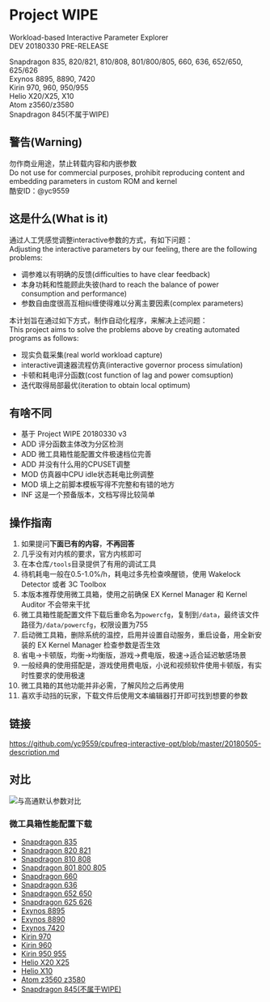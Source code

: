 # Project WIPE

Workload-based Interactive Parameter Explorer  
DEV 20180330 PRE-RELEASE  

Snapdragon 835, 820/821, 810/808, 801/800/805, 660, 636, 652/650, 625/626  
Exynos 8895, 8890, 7420  
Kirin 970, 960, 950/955  
Helio X20/X25, X10  
Atom z3560/z3580  
Snapdragon 845(不属于WIPE)

## 警告(Warning)

勿作商业用途，禁止转载内容和内嵌参数  
Do not use for commercial purposes, prohibit reproducing content and embedding parameters in custom ROM and kernel  
酷安ID：@yc9559  

## 这是什么(What is it)

通过人工凭感觉调整interactive参数的方式，有如下问题：  
Adjusting the interactive parameters by our feeling, there are the following problems:  

- 调参难以有明确的反馈(difficulties to have clear feedback)
- 本身功耗和性能顾此失彼(hard to reach the balance of power consumption and performance)
- 参数自由度很高互相纠缠使得难以分离主要因素(complex parameters)

本计划旨在通过如下方式，制作自动化程序，来解决上述问题：  
This project aims to solve the problems above by creating automated programs as follows:  

- 现实负载采集(real world workload capture)
- interactive调速器流程仿真(interactive governor process simulation)
- 卡顿和耗电评分函数(cost function of lag and power comsuption)
- 迭代取得局部最优(iteration to obtain local optimum)

## 有啥不同

- 基于 Project WIPE 20180330 v3
- ADD 评分函数主体改为分区检测
- ADD 微工具箱性能配置文件极速档位完善
- ADD 并没有什么用的CPUSET调整
- MOD 仿真器中CPU idle状态耗电比例调整
- MOD 填上之前脚本模板写得不完整和有错的地方
- INF 这是一个预备版本，文档写得比较简单

## 操作指南

1. 如果提问**下面已有的内容**，**不再回答**
2. 几乎没有对内核的要求，官方内核即可
3. 在本仓库`/tools`目录提供了有用的调试工具
4. 待机耗电一般在0.5-1.0%/h，耗电过多先检查唤醒锁，使用 Wakelock Detector 或者 3C Toolbox
5. 本版本推荐使用微工具箱，使用之前确保 EX Kernel Manager 和 Kernel Auditor 不会带来干扰
6. 微工具箱性能配置文件下载后重命名为`powercfg`，复制到`/data`，最终该文件路径为`/data/powercfg`，权限设置为755
7. 启动微工具箱，删除系统的温控，启用并设置自动服务，重启设备，用全新安装的 EX Kernel Manager 检查参数是否生效
8. 省电->卡顿版，均衡->均衡版，游戏->费电版，极速->适合延迟敏感场景
9. 一般经典的使用搭配是，游戏使用费电版，小说和视频软件使用卡顿版，有实时性要求的使用极速
10. 微工具箱的其他功能并非必需，了解风险之后再使用
11. 喜欢手动挡的玩家，下载文件后使用文本编辑器打开即可找到想要的参数

## 链接

https://github.com/yc9559/cpufreq-interactive-opt/blob/master/20180505-description.md  

## 对比

![与高通默认参数对比](https://github.com/yc9559/cpufreq-interactive-opt/raw/master/src/DEV180412.png)

### 微工具箱性能配置下载

- [Snapdragon 835](https://github.com/yc9559/cpufreq-interactive-opt/raw/master/vtools-powercfg/20180505/sd_835/powercfg.apk)
- [Snapdragon 820 821](https://github.com/yc9559/cpufreq-interactive-opt/raw/master/vtools-powercfg/20180505/sd_820_821/powercfg.apk)
- [Snapdragon 810 808](https://github.com/yc9559/cpufreq-interactive-opt/raw/master/vtools-powercfg/20180505/sd_810_808/powercfg.apk)
- [Snapdragon 801 800 805](https://github.com/yc9559/cpufreq-interactive-opt/raw/master/vtools-powercfg/20180505/sd_801_800_805/powercfg.apk)
- [Snapdragon 660](https://github.com/yc9559/cpufreq-interactive-opt/raw/master/vtools-powercfg/20180505/sd_660/powercfg.apk)
- [Snapdragon 636](https://github.com/yc9559/cpufreq-interactive-opt/raw/master/vtools-powercfg/20180505/sd_660/powercfg.apk)
- [Snapdragon 652 650](https://github.com/yc9559/cpufreq-interactive-opt/raw/master/vtools-powercfg/20180505/sd_652_650/powercfg.apk)
- [Snapdragon 625 626](https://github.com/yc9559/cpufreq-interactive-opt/raw/master/vtools-powercfg/20180505/sd_625_626/powercfg.apk)
- [Exynos 8895](https://github.com/yc9559/cpufreq-interactive-opt/raw/master/vtools-powercfg/20180505/exynos_8895/powercfg.apk)
- [Exynos 8890](https://github.com/yc9559/cpufreq-interactive-opt/raw/master/vtools-powercfg/20180505/exynos_8890/powercfg.apk)
- [Exynos 7420](https://github.com/yc9559/cpufreq-interactive-opt/raw/master/vtools-powercfg/20180505/exynos_7420/powercfg.apk)
- [Kirin 970](https://github.com/yc9559/cpufreq-interactive-opt/raw/master/vtools-powercfg/20180505/kirin_970/powercfg.apk)
- [Kirin 960](https://github.com/yc9559/cpufreq-interactive-opt/raw/master/vtools-powercfg/20180505/kirin_960/powercfg.apk)
- [Kirin 950 955](https://github.com/yc9559/cpufreq-interactive-opt/raw/master/vtools-powercfg/20180505/kirin_950_955/powercfg.apk)
- [Helio X20 X25](https://github.com/yc9559/cpufreq-interactive-opt/raw/master/vtools-powercfg/20180505/helio_x20_x25/powercfg.apk)
- [Helio X10](https://github.com/yc9559/cpufreq-interactive-opt/raw/master/vtools-powercfg/20180505/helio_x10/powercfg.apk)
- [Atom z3560 z3580](https://github.com/yc9559/cpufreq-interactive-opt/raw/master/vtools-powercfg/20180505/atom_z3560_z3580/powercfg.apk)
- [Snapdragon 845(不属于WIPE)](https://github.com/yc9559/cpufreq-interactive-opt/raw/master/vtools-powercfg/20180505/sd_845/powercfg.apk)
